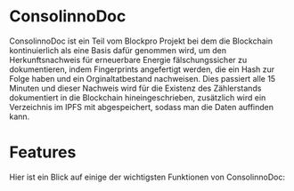 # ConsolinnoDoc

ConsolinnoDoc ist ein Teil vom Blockpro Projekt bei dem die 
Blockchain kontinuierlich als eine Basis dafür genommen wird, um den Herkunftsnachweis 
für erneuerbare Energie fälschungssicher zu dokumentieren, indem Fingerprints angefertigt werden,
die ein Hash zur Folge haben und ein Orginaltatbestand nachweisen. Dies
passiert alle 15 Minuten und dieser Nachweis wird für die Existenz des 
Zählerstands dokumentiert in die Blockchain hineingeschrieben, zusätzlich 
wird ein Verzeichnis im IPFS mit abgespeichert, sodass man die Daten 
auffinden kann.

# Features
Hier ist ein Blick auf einige der wichtigsten Funktionen von ConsolinnoDoc:
